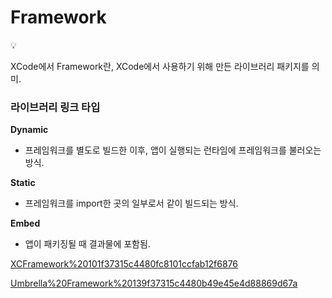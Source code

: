 # Framework

<aside>
💡

XCode에서 Framework란, XCode에서 사용하기 위해 만든 라이브러리 패키지를 의미.

</aside>

### 라이브러리 링크 타입

**Dynamic**

- 프레임워크를 별도로 빌드한 이후, 앱이 실행되는 런타임에 프레임워크를 불러오는 방식.

**Static**

- 프레임워크를 import한 곳의 일부로서 같이 빌드되는 방식.

**Embed**

- 앱이 패키징될 때 결과물에 포함됨.

[XCFramework%20101f37315c4480fc8101ccfab12f6876](XCFramework%20101f37315c4480fc8101ccfab12f6876)

[Umbrella%20Framework%20139f37315c4480b49e45e4d88869d67a](Umbrella%20Framework%20139f37315c4480b49e45e4d88869d67a)